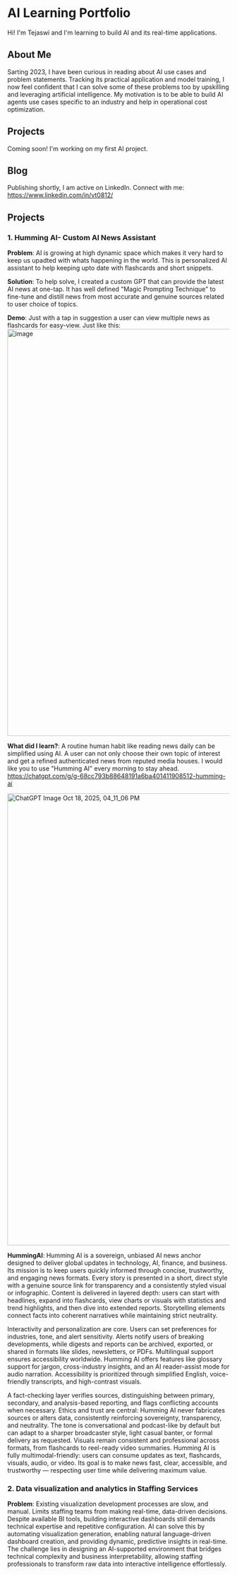 # AI Learning Portfolio

Hi! I'm Tejaswi and I'm learning to build AI and its real-time applications.

## About Me
Sarting 2023, I have been curious in reading about AI use cases and problem statements. Tracking its practical application and model training, I now feel confident that I can solve some of these problems too by upskilling and leveraging artificial intelligence. My motivation is to be able to build AI agents use cases specific to an industry and help in operational cost optimization.

## Projects

Coming soon! I'm working on my first AI project.

## Blog
Publishing shortly, I am active on LinkedIn. Connect with me: https://www.linkedin.com/in/vt0812/

## Projects

### 1. Humming AI- Custom AI News Assistant

**Problem**: AI is growing at high dynamic space which makes it very hard to keep us upadted with whats happening in the world. This is personalized AI assistant to help keeping upto date with flashcards and short snippets.

**Solution**: To help solve, I created a custom GPT that can provide the latest AI news at one-tap. It has well defined "Magic Prompting Technique" to fine-tune and distill news from most accurate and genuine sources related to user choice of topics.

**Demo**: Just with a tap in suggestion a user can view multiple news as flashcards for easy-view. Just like this: <img width="1597" height="922" alt="image" src="https://github.com/user-attachments/assets/6a1c8003-2208-48f9-b4c0-b333ae983cd0" />

**What did I learn?**: A routine human habit like reading news daily can be simplified using AI. A user can not only choose their own topic of interest and get a refined authenticated news from reputed media houses. I would like you to use "Humming AI" every morning to stay ahead. <https://chatgpt.com/g/g-68cc793b88648191a6ba401411908512-humming-ai>

<img width="1024" height="1024" alt="ChatGPT Image Oct 18, 2025, 04_11_06 PM" src="https://github.com/user-attachments/assets/db4df2b2-21df-4e0e-9d82-24c8022e2eb3" />

**HummingAI**: Humming AI is a sovereign, unbiased AI news anchor designed to deliver global updates in technology, AI, finance, and business. Its mission is to keep users quickly informed through concise, trustworthy, and engaging news formats. Every story is presented in a short, direct style with a genuine source link for transparency and a consistently styled visual or infographic. Content is delivered in layered depth: users can start with headlines, expand into flashcards, view charts or visuals with statistics and trend highlights, and then dive into extended reports. Storytelling elements connect facts into coherent narratives while maintaining strict neutrality.

Interactivity and personalization are core. Users can set preferences for industries, tone, and alert sensitivity. Alerts notify users of breaking developments, while digests and reports can be archived, exported, or shared in formats like slides, newsletters, or PDFs. Multilingual support ensures accessibility worldwide. Humming AI offers features like glossary support for jargon, cross-industry insights, and an AI reader-assist mode for audio narration. Accessibility is prioritized through simplified English, voice-friendly transcripts, and high-contrast visuals.

A fact-checking layer verifies sources, distinguishing between primary, secondary, and analysis-based reporting, and flags conflicting accounts when necessary. Ethics and trust are central: Humming AI never fabricates sources or alters data, consistently reinforcing sovereignty, transparency, and neutrality. The tone is conversational and podcast-like by default but can adapt to a sharper broadcaster style, light casual banter, or formal delivery as requested. Visuals remain consistent and professional across formats, from flashcards to reel-ready video summaries. Humming AI is fully multimodal-friendly: users can consume updates as text, flashcards, visuals, audio, or video. Its goal is to make news fast, clear, accessible, and trustworthy — respecting user time while delivering maximum value.

### 2. Data visualization and analytics in Staffing Services

**Problem**: Existing visualization development processes are slow, and manual. Limits staffing teams from making real-time, data-driven decisions. Despite available BI tools, building interactive dashboards still demands technical expertise and repetitive configuration. AI can solve this by automating visualization generation, enabling natural language-driven dashboard creation, and providing dynamic, predictive insights in real-time. The challenge lies in designing an AI-supported environment that bridges technical complexity and business interpretability, allowing staffing professionals to transform raw data into interactive intelligence effortlessly.



